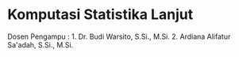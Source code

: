 # Komputasi Statistika Lanjut
Dosen Pengampu : 
     1. Dr. Budi Warsito, S.Si., M.Si. 
     2. Ardiana Alifatur Sa'adah, S.Si., M.Si.
